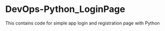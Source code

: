 # DevOps-Python_LoginPage
This contains code for simple app login and registration page with Python
